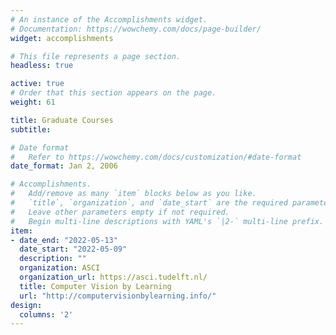 ```yaml
---
# An instance of the Accomplishments widget.
# Documentation: https://wowchemy.com/docs/page-builder/
widget: accomplishments

# This file represents a page section.
headless: true

active: true
# Order that this section appears on the page.
weight: 61

title: Graduate Courses
subtitle:

# Date format
#   Refer to https://wowchemy.com/docs/customization/#date-format
date_format: Jan 2, 2006

# Accomplishments.
#   Add/remove as many `item` blocks below as you like.
#   `title`, `organization`, and `date_start` are the required parameters.
#   Leave other parameters empty if not required.
#   Begin multi-line descriptions with YAML's `|2-` multi-line prefix.
item:
- date_end: "2022-05-13"
  date_start: "2022-05-09"
  description: ""
  organization: ASCI
  organization_url: https://asci.tudelft.nl/
  title: Computer Vision by Learning
  url: "http://computervisionbylearning.info/"
design:
  columns: '2'
---
```

